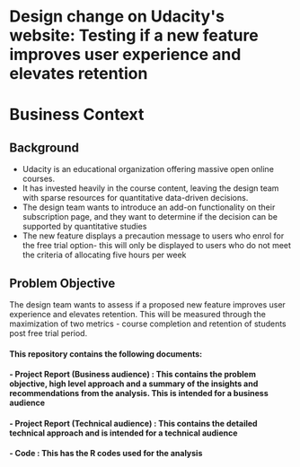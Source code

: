 # Design change on Udacity's website: Testing if a new feature improves user experience and elevates retention

# Business Context
## Background
- Udacity is an educational organization offering massive open online courses.
- It has invested heavily in the course content, leaving the design team with sparse resources for quantitative data-driven decisions.
 - The design team wants to introduce an add-on functionality on their subscription page, and they want to determine if the decision can be supported by quantitative studies
 - The new feature displays a precaution message to users who enrol for the free trial option- this will only be displayed to users who do not meet the criteria of allocating five hours per week

## Problem Objective
The design team wants to assess if a proposed new feature improves user experience and elevates retention. This will be measured through the maximization of two metrics - course completion and retention of students post free trial period.

#### This repository contains the following documents:
#### - Project Report (Business audience) : This contains the problem objective, high level approach and a summary of the insights and recommendations from the analysis. This is intended for a business audience
#### - Project Report (Technical audience) : This contains the detailed technical approach and is intended for a technical audience
#### - Code : This has the R codes used for the analysis
